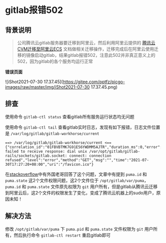 # gitlab报错502

## 背景说明

> 公司腾讯云gitlab服务器要迁移到阿里云，然后利用阿里云提供的 [腾讯云CVM迁移至阿里云ECS](https://help.aliyun.com/document_detail/171194.html#section-tkm-ns6-1t0) 文档做相关迁移操作，迁移完成后在阿里云使用迁移的镜像启动gitlab，结果gitlab报错502，注意此502并非真正意义上的502，因为gitlab的各个服务均运行正常

**错误页面**

![iShot2021-07-30 17.37.45](https://gitee.com/pptfz/picgo-images/raw/master/img/iShot2021-07-30 17.37.45.png)



## 排查

使用命令 `gitlab-ctl status` 查看gitlab所有服务运行状态均无问题

使用命令 `gitlab-ctl tail` 查看gitlab实时日志，发现有如下报错，日志文件位置是 `/var/log/gitlab/gitlab-workhorse/current` 

```shell
==> /var/log/gitlab/gitlab-workhorse/current <==
{"correlation_id":"01FBVBTMK7G91E56YWDMM5AJTR","duration_ms":0,"error":"badgateway: failed to receive response: dial unix /var/opt/gitlab/gitlab-rails/sockets/gitlab.socket: connect: connection refused","level":"error","method":"GET","msg":"","time":"2021-07-30T17:27:20+08:00","uri":"/favicon.ico"}
```

在[stackoverflow](https://stackoverflow.com/questions/64589918/gitlab-socket-connect-connection-refused)中有外国老哥回答了这个问题，文章中有提到 `puma.id` 和 `puma.state` 这2个文件权限问题，这2个文件位于 `/opt/gitlab/var/puma`， `puma.id` 和 `puma.state` 文件原先权限为 `git` 用户所有，但是gitlab从腾讯云迁移到阿里云后，这2个文件的权限发生了变化，变成了腾讯云机器上的sudo用户，原因未知！



## 解决方法

修改 `/opt/gitlab/var/puma` 下 `puma.pid` 和 `puma.state` 文件权限为 `git` 用户所有，然后执行命令 `gitlab-ctl restart` 重启gitlab即可

